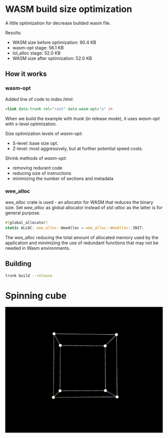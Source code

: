 # WASM build size optimization
A little optimization for decrease builded wasm file.

Results:
- WASM size before optimization: 90.4 KB
- wasm-opt stage: 56.1 KB
- lol_alloc stage: 52.0 KB
- WASM size after optimization: 52.0 KB

## How it works
### wasm-opt
Added line of code to *index.html*:
```html
<link data-trunk rel="rust" data-wasm-opt="s" />
```
When we build the example with *trunk* (in release mode), it uses *wasm-opt* with *s*-level optimization.

Size optimization levels of *wasm-opt*:
  - S-level: base size opt.
  - Z-level: most aggressively, but at further potential speed costs.

Shrink methods of *wasm-opt*:
  - removing redurant code
  - reducing size of instructions
  - minimizing the number of sections and metadata

### wee_alloc
*wee_alloc* crate is used - an allocator for WASM that reduces the binary size.
Set *wee_alloc* as global allocator instead of *std::alloc* as the latter is for general purpose.
```rust
#[global_allocator]
static ALLOC: wee_alloc::WeeAlloc = wee_alloc::WeeAlloc::INIT;
```
The *wee_alloc* reducing the total amount of allocated memory used by the application and minimizing the use of redundant functions that may not be needed in Wasm environments.

## Building
```bash
trunk build --release
```

# Spinning cube
![](./spinning_cube.gif)
